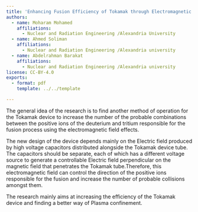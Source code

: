 ```yaml
---
title: 'Enhancing Fusion Efficiency of Tokamak through Electromagnetic Field Manipulation'
authors:
  - name: Moharam Mohamed
    affiliations:
      - Nuclear and Radiation Engineering /Alexandria University
  - name: Ahmed Soliman
    affiliations:
      - Nuclear and Radiation Engineering /Alexandria university
  - name: Abdelrahman Barakat
    affiliations:
      - Nuclear and Radiation Engineering /Alexandria university
license: CC-BY-4.0
exports:
  - format: pdf
    template: ../../template

---
```


The general idea of the research is to find another method of operation for the Tokamak device to increase the number of the probable combinations between the positive ions of the deuterium and tritium responsible for the fusion process using the electromagnetic field effects.

The new design of the device depends mainly on the Electric field produced by high voltage capacitors distributed alongside the Tokamak device tube. The capacitors should be separate, each of which has a different voltage source to generate a controllable Electric field perpendicular on the magnetic field that penetrates the Tokamak tube.Therefore, this electromagnetic field can control the direction of the positive ions responsible for the fusion and increase the number of probable collisions amongst them.

The research mainly aims at increasing the efficiency of the Tokamak device and finding a better way of Plasma confinement.

